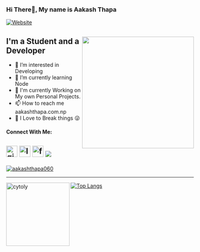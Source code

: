 ### Hi There👋, My name is Aakash Thapa 
[![Website](https://img.shields.io/website?label=aakashthapa.com.np&style=for-the-badge&url=https%3A%2F%2Faakashthapa.com.np)](https://aakashthapa.com.np)


<div>
  <img align = "right" src ="https://media.giphy.com/media/PiQejEf31116URju4V/giphy.gif" width = "300px" >
  <p align = "left">
  <h2>I'm a Student and a Developer </h2>
  <ul>
    <li>👀 I’m interested in Developing</li>
    <li>🌱 I’m currently learning Node</li>
    <li>🧐 I'm currently Working on My own Personal Projects.</li>
    <li>📫 How to reach me aakashthapa.com.np</li>
    <li>🤯 I Love to Break things 😜</li>
  </ul>
  </p>
  
</div>


#### Connect With Me:
<a href="https://github.com/aakashthapa060/"><img width = "30px" alt = "github" src="https://image.flaticon.com/icons/png/512/2111/2111274.png"></a>
<a href="https://www.instagram.com/aa_ku_ttp/"><img width = "30px" alt = "Instagram" src="https://image.flaticon.com/icons/png/512/2111/2111336.png"></a>
<a href="https://www.facebook.com/AaKuTtp/"><img width = "30px" alt = "facebook" src="https://image.flaticon.com/icons/png/512/2111/2111275.png"></a>
![](https://komarev.com/ghpvc/?username=aakashthapa060)
---
<p align="left"> <a href="https://github.com/ryo-ma/github-profile-trophy"><img src="https://github-profile-trophy.vercel.app/?username=aakashthapa060&theme=onedark&margin-w=15&margin-h=15&column=7" alt="aakashthapa060" /></a> </p>

---
<div>
<img height="170" align="left" src="https://github-readme-stats.vercel.app/api?username=aakashthapa060&show_icons=true&theme=radical" alt="cytoly" />

[![Top Langs](https://github-readme-stats.vercel.app/api/top-langs/?username=aakashthapa060&layout=compact&theme=radical&hide=html)](https://github.com/aakashthapa060/github-readme-stats)	

</div>
